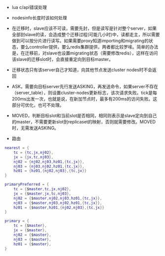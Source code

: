 
- lua c/api错误处理
- nodesinfo长度时该如何处理
- 在迁移时，slave应该不可读，需要先封，但是读写是针对整个server，如果全部封slave的读，会造成整个迁移过程(可能几小时)中，读都走主，所以需要做到可以按分片进行读写。如果需要proxy知道importing和migrating的状态，要么controller提供，要么redis集群提供，两者都比较罗嗦。简单的办法是，在迁移前，对slave也设置migrating状态（需要修改redis），这样在访问该slave的迁移slot时，会直接重定向到目标master。
- 迁移状态只有该server自己才知道，向其他节点发送cluster nodes时不会返回

- ASK，需要向目标server先行发送ASKING，再发送命令，如果server不存在（server_table），则设置cluster-nodes更新标志，该次请求失败。tick是每200ms出发一次，也就是说，在新加节点时，最多有200ms的访问失败。这部分可优化，也可不处理。

- MOVED，判断目标slot和当前slot是否相同，相同则表示是slave定向到自己的master，不需要更新slot到replicaset的映射，否则就需要修改。MOVED时，无需发送ASKING。

- 路由
```lua
nearest = {
    tc = {tc,jx,nj02},
    jx = {jx,tc,nj03},
    nj02 = {nj02,nj03,hz01,{tc,jx}},
    nj03 = {nj03,nj02,hz01,{tc,jx}},
    hz01 = {hz01,{nj02,nj03},{tc,jx}}
}
```

```lua
primaryPreferred = {
    tc = {$master,tc,jx,nj02},
    jx = {$master,jx,tc,nj03},
    nj02 = {$master,nj02,nj03,hz01,{tc,jx}},
    nj03 = {$master,nj03,nj02,hz01,{tc,jx}},
    hz01 = {$master,hz01,{nj02,nj03},{tc,jx}}
}
```

```lua
primary = {
    tc = {$master},
    jx = {$master},
    nj02 = {$master},
    nj03 = {$master},
    hz01 = {$master},
}
```
